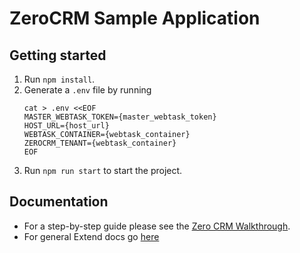 # ZeroCRM Sample Application

## Getting started

1. Run `npm install`.
2. Generate a `.env` file by running 
    ```
    cat > .env <<EOF
    MASTER_WEBTASK_TOKEN={master_webtask_token}
    HOST_URL={host_url}
    WEBTASK_CONTAINER={webtask_container}
    ZEROCRM_TENANT={webtask_container}
    EOF
    ```
3. Run `npm run start` to start the project.

## Documentation

* For a step-by-step guide please see the [Zero CRM Walkthrough](https://goextend.io/docs/zerocrm-walkthrough).
* For general Extend docs go [here](https://goextend.io/docs)
